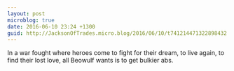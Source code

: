 ```yaml
---
layout: post
microblog: true
date: 2016-06-10 23:24 +1300
guid: http://JacksonOfTrades.micro.blog/2016/06/10/t741214471322898432.html
---
```

In a war fought where heroes come to fight for their dream, to live again, to find their lost love, all Beowulf wants is to get bulkier abs.

